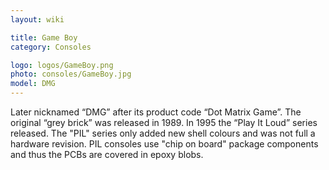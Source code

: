 ```yaml
---
layout: wiki

title: Game Boy
category: Consoles

logo: logos/GameBoy.png
photo: consoles/GameBoy.jpg
model: DMG
---
```

Later nicknamed “DMG” after its product code “Dot Matrix Game”. The original “grey brick” was released in 1989. In 1995 the “Play It Loud” series released. The "PIL" series only added new shell colours and was not full a hardware revision. PIL consoles use "chip on board" package components and thus the PCBs are covered in epoxy blobs.
